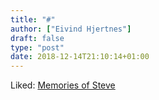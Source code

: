 ```yaml
---
title: "#"
author: ["Eivind Hjertnes"]
draft: false
type: "post"
date: 2018-12-14T21:10:14+01:00
---
```


Liked: [Memories
of Steve](https://donmelton.com/2014/04/10/memories-of-steve/)
